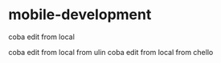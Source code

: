 # mobile-development
coba edit from local

coba edit from local from ulin
coba edit from local from chello
